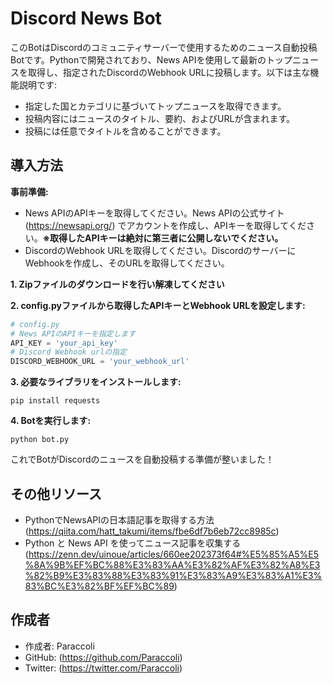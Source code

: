 # Discord News Bot

このBotはDiscordのコミュニティサーバーで使用するためのニュース自動投稿Botです。Pythonで開発されており、News APIを使用して最新のトップニュースを取得し、指定されたDiscordのWebhook URLに投稿します。以下は主な機能説明です:

- 指定した国とカテゴリに基づいてトップニュースを取得できます。
- 投稿内容にはニュースのタイトル、要約、およびURLが含まれます。
- 投稿には任意でタイトルを含めることができます。

## 導入方法

**事前準備:**

- News APIのAPIキーを取得してください。News APIの公式サイト(https://newsapi.org/) でアカウントを作成し、APIキーを取得してください。**※取得したAPIキーは絶対に第三者に公開しないでください。**
- DiscordのWebhook URLを取得してください。DiscordのサーバーにWebhookを作成し、そのURLを取得してください。

**1. Zipファイルのダウンロードを行い解凍してください**

**2. config.pyファイルから取得したAPIキーとWebhook URLを設定します:**
```python
# config.py
# News APIのAPIキーを指定します
API_KEY = 'your_api_key'
# Discord Webhook urlの指定
DISCORD_WEBHOOK_URL = 'your_webhook_url'
```


**3. 必要なライブラリをインストールします:**

```
pip install requests
```


**4. Botを実行します:**

```
python bot.py
```


これでBotがDiscordのニュースを自動投稿する準備が整いました！

## その他リソース

- PythonでNewsAPIの日本語記事を取得する方法(https://qiita.com/hatt_takumi/items/fbe6df7b6eb72cc8985c)
- Python と News API を使ってニュース記事を収集する(https://zenn.dev/uinoue/articles/660ee202373f64#%E5%85%A5%E5%8A%9B%EF%BC%88%E3%83%AA%E3%82%AF%E3%82%A8%E3%82%B9%E3%83%88%E3%83%91%E3%83%A9%E3%83%A1%E3%83%BC%E3%82%BF%EF%BC%89)

## 作成者

- 作成者: Paraccoli
- GitHub: (https://github.com/Paraccoli)
- Twitter: (https://twitter.com/Paraccoli)

